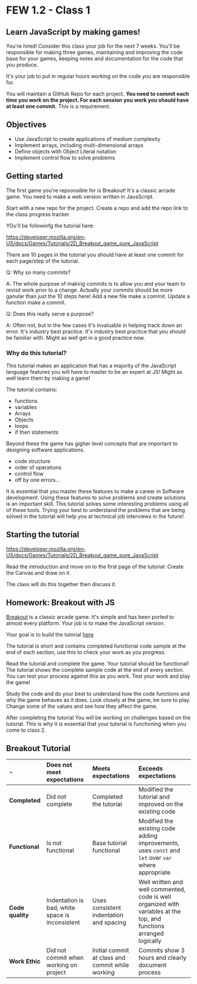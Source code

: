 # FEW 1.2 - Class 1

## Learn JavaScript by making games!

You're hired! Consider this class your job for the next 7 weeks. You'll be responsible for making three games, maintaining and improving the code base for your games, keeping notes and documentation for the code that you produce.

It's your job to put in regular hours working on the code you are responsible for.

You will maintain a GitHub Repo for each project. **You need to commit each time you work on the project. For each session you work you should have at least one commit.** This is a requirement.

## Objectives 

- Use JavaScript to create applications of medium complexity
- Implement arrays, including multi-dimensional arrays
- Define objects with Object Literal notation
- Implement control flow to solve problems

## Getting started

The first game you're repsonsible for is Breakout! It's a classic arcade game. You need to make a web version written in JavaScript. 

Start with a new repo for the project. Create a repo and add the repo link to the class progress tracker. 

YOu'll be followinfg the tutorial here: 

https://developer.mozilla.org/en-US/docs/Games/Tutorials/2D_Breakout_game_pure_JavaScript

There are 10 pages in the tutorial you should have at least one commit for each page/step of the tutorial. 

Q: Why so many commits? 

A: The whole purpose of making commits is to allow you and your team to revisit work prior to a change. Actually your commits should be more ganular than just the 10 steps here! Add a new file make a commit. Update a function make a commit. 

Q: Does this really serve a purpose? 

A: Often not, but in the few cases it's invaluable in helping track down an error. It's industry best practice. It's industry best practice that you should be familiar with. Might as well get in a good practice now. 

### Why do this tutorial?

This tutorial makes an application that has a majority of the JavaScript language features you will have to master to be an expert at JS! Might as well learn them by making a game!

The tutorial contains:

- functions
- variables
- Arrays
- Objects
- loops
- if then statements

Beyond these the game has gigher level concepts that are important to designing software applications. 

- code structure 
- order of operations
- control flow
- off by one errors...

It is essential that you master these features to make a career in Software development. Using these features to solve problems and create solutions is an important skill. This tutorial solves some interesting problems using all of these tools. Trying your best to understand the problems that are being solved in the tutorial will help you at technical job interviews in the future!

## Starting the tutorial

https://developer.mozilla.org/en-US/docs/Games/Tutorials/2D_Breakout_game_pure_JavaScript

Read the introduction and move on to the first page of the tutorial: Create the Canvas and draw on it.

The class will do this together then discuss it. 

## Homework: Breakout with JS

[Breakout](https://en.wikipedia.org/wiki/Breakout_(video_game)) is a classic arcade game. It's simple and has been ported to almost every platform. Your job is to make the JavaScript version.

Your goal is to build the tutorial [here](https://developer.mozilla.org/en-US/docs/Games/Tutorials/2D_Breakout_game_pure_JavaScript)

The tutorial is short and contains completed functional code sample at the end of each section, use this to check your work as you progress. 

Read the tutorial and complete the game. Your tutorial should be functional! The tutorial shows the complete sample code at the end of every section. You can test your process against this as you work. Test your work and play the game!

Study the code and do your best to understand how the code functions and why the game behaves as it does. Look closely at the game, be sure to play. Change some of the values and see how they affect the game.

After completing the tutorial You will be working on challenges based on the tutorial. This is why it is essential that your tutorial is functioning when you come to class 2.

## Breakout Tutorial

| -            | Does not meet expectations | Meets expectations       | Exceeds expectations |
|:-------------|:------------------|:-------------------------|:---------------------|
| **Completed** | Did not complete | Completed the tutorial   | Modified the tutorial and improved on the existing code |
| **Functional** | Is not functional | Base tutorial functional | Modified the existing code adding improvements, uses `const` and `let` over `var` where appropriate |
| **Code quality** | Indentation is bad, white space is inconsistent | Uses consistent indentation and spacing | Well written and well commented, code is well organized with variables at the top, and functions arranged logically |
| **Work Ethic** | Did not commit when working on project | Initial commit at class and commit while working | Commits show 3 hours and clearly document process |

